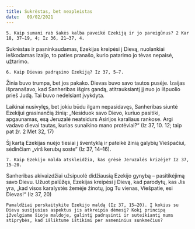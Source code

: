 ```yaml
---
title: Sukrėstas, bet neapleistas 
date:   09/02/2021
---
```


`5. Kaip sumani rab šakės kalba paveikė Ezekiją ir jo pareigūnus? 2 Kar 18, 37–19, 4; Iz 36, 21–37, 4.`
														
Sukrėstas ir pasninkaudamas, Ezekijas kreipėsi į Dievą, nuolankiai ieškodamas Izaijo, to paties pranašo, kurio patarimo jo tėvas nepaisė, užtarimo.

`6. Kaip Dievas padrąsino Ezekiją? Iz 37, 5–7.`
														
Žinia buvo trumpa, bet jos pakako. Dievas buvo savo tautos pusėje. Izaijas išpranašavo, kad Sanheribas išgirs gandą, atitrauksiantį jį nuo jo išpuolio prieš Judą. Tai buvo nedelsiant įvykdyta.

Laikinai nusivylęs, bet jokiu būdu ilgam nepasidavęs, Sanheribas siuntė Ezekijui grasinančią žinią: „Nesiduok savo Dievo, kuriuo pasitiki, apgaunamas, esą Jeruzalė neatsidurs Asirijos karaliaus rankose. Argi vadavo dievai tautas, kurias sunaikino mano protėviai?“ (Iz 37, 10. 12; taip pat žr. 2 Met 32, 17)

Šį kartą Ezekijas nuėjo tiesiai į šventyklą ir pateikė žinią galybių Viešpačiui, sėdinčiam „virš kerubų soste“ (Iz 37, 14–16).

`7. Kaip Ezekijo malda atskleidžia, kas grėsė Jeruzalės krizėje? Iz 37, 15–20.`
														
Sanheribas akivaizdžiai užsipuolė didžiausią Ezekijo gynybą – pasitikėjimą savo Dievu. Užuot palūžęs, Ezekijas kreipėsi į Dievą, kad parodytų, kas Jis yra, „kad visos karalystės žemėje žinotų, jog Tu vienas, Viešpatie, esi Dievas!“ (Iz 37, 20)

`Pamaldžiai perskaitykite Ezekijo maldą (Iz 37, 15–20). Į kokius su Dievu susijusius aspektus jis atkreipia dėmesį? Kokį principą įžvelgiame šioje maldoje, galintį padrąsinti ir suteikiantį mums stiprybės, kad išliktume ištikimi per asmeninius sunkmečius?`